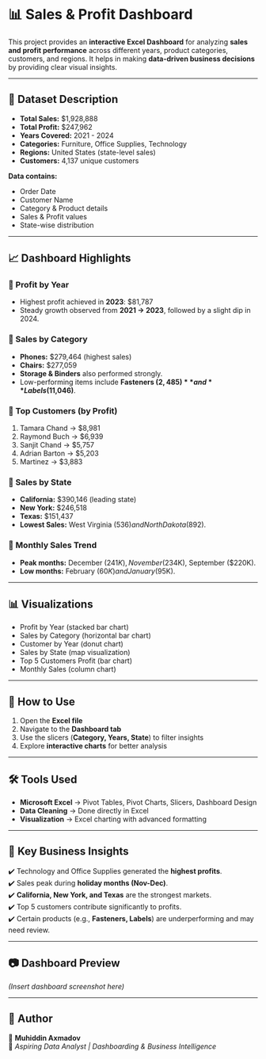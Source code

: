 # 📊 Sales & Profit Dashboard  

This project provides an **interactive Excel Dashboard** for analyzing **sales and profit performance** across different years, product categories, customers, and regions. It helps in making **data-driven business decisions** by providing clear visual insights.  

---

## 📂 Dataset Description  

- **Total Sales:** $1,928,888  
- **Total Profit:** $247,962  
- **Years Covered:** 2021 - 2024  
- **Categories:** Furniture, Office Supplies, Technology  
- **Regions:** United States (state-level sales)  
- **Customers:** 4,137 unique customers  

**Data contains:**  
- Order Date  
- Customer Name  
- Category & Product details  
- Sales & Profit values  
- State-wise distribution  

---

## 📈 Dashboard Highlights  

### 🔹 Profit by Year  
- Highest profit achieved in **2023**: $81,787  
- Steady growth observed from **2021 → 2023**, followed by a slight dip in 2024.  

### 🔹 Sales by Category  
- **Phones:** $279,464 (highest sales)  
- **Chairs:** $277,059  
- **Storage & Binders** also performed strongly.  
- Low-performing items include **Fasteners ($2,485)** and **Labels ($11,046)**.  

### 🔹 Top Customers (by Profit)  
1. Tamara Chand → $8,981  
2. Raymond Buch → $6,939  
3. Sanjit Chand → $5,757  
4. Adrian Barton → $5,203  
5. Martinez → $3,883  

### 🔹 Sales by State  
- **California:** $390,146 (leading state)  
- **New York:** $246,518  
- **Texas:** $151,437  
- **Lowest Sales:** West Virginia ($536) and North Dakota ($892).  

### 🔹 Monthly Sales Trend  
- **Peak months:** December ($241K), November ($234K), September ($220K).  
- **Low months:** February ($60K) and January ($95K).  

---

## 📊 Visualizations  

- Profit by Year (stacked bar chart)  
- Sales by Category (horizontal bar chart)  
- Customer by Year (donut chart)  
- Sales by State (map visualization)  
- Top 5 Customers Profit (bar chart)  
- Monthly Sales (column chart)  

---

## 🚀 How to Use  

1. Open the **Excel file**  
2. Navigate to the **Dashboard tab**  
3. Use the slicers (**Category, Years, State**) to filter insights  
4. Explore **interactive charts** for better analysis  

---

## 🛠️ Tools Used  

- **Microsoft Excel** → Pivot Tables, Pivot Charts, Slicers, Dashboard Design  
- **Data Cleaning** → Done directly in Excel  
- **Visualization** → Excel charting with advanced formatting  

---

## 📌 Key Business Insights  

✔️ Technology and Office Supplies generated the **highest profits**.  
✔️ Sales peak during **holiday months (Nov-Dec)**.  
✔️ **California, New York, and Texas** are the strongest markets.  
✔️ Top 5 customers contribute significantly to profits.  
✔️ Certain products (e.g., **Fasteners, Labels**) are underperforming and may need review.  

---

## 📷 Dashboard Preview  

*(Insert dashboard screenshot here)*  

---

## 🔗 Author  

👤 **Muhiddin Axmadov**  
📌 *Aspiring Data Analyst | Dashboarding & Business Intelligence*  
